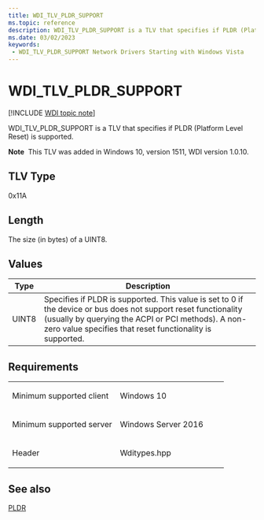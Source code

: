 ```yaml
---
title: WDI_TLV_PLDR_SUPPORT
ms.topic: reference
description: WDI_TLV_PLDR_SUPPORT is a TLV that specifies if PLDR (Platform Level Reset) is supported.
ms.date: 03/02/2023
keywords:
 - WDI_TLV_PLDR_SUPPORT Network Drivers Starting with Windows Vista
---
```


# WDI\_TLV\_PLDR\_SUPPORT

[!INCLUDE [WDI topic note](../includes/wdi-version-warning.md)]


WDI\_TLV\_PLDR\_SUPPORT is a TLV that specifies if PLDR (Platform Level Reset) is supported.

**Note**  This TLV was added in Windows 10, version 1511, WDI version 1.0.10.

 

## TLV Type


0x11A

## Length


The size (in bytes) of a UINT8.

## Values


| Type  | Description                                                                                                                                                                                                                       |
|-------|-----------------------------------------------------------------------------------------------------------------------------------------------------------------------------------------------------------------------------------|
| UINT8 | Specifies if PLDR is supported. This value is set to 0 if the device or bus does not support reset functionality (usually by querying the ACPI or PCI methods). A non-zero value specifies that reset functionality is supported. |

 

## Requirements

<table>
<colgroup>
<col width="50%" />
<col width="50%" />
</colgroup>
<tbody>
<tr class="odd">
<td><p>Minimum supported client</p></td>
<td><p>Windows 10</p></td>
</tr>
<tr class="even">
<td><p>Minimum supported server</p></td>
<td><p>Windows Server 2016</p></td>
</tr>
<tr class="odd">
<td><p>Header</p></td>
<td>Wditypes.hpp</td>
</tr>
</tbody>
</table>

## See also


[PLDR](./wdi-pldr-and-fldr.md)

 

